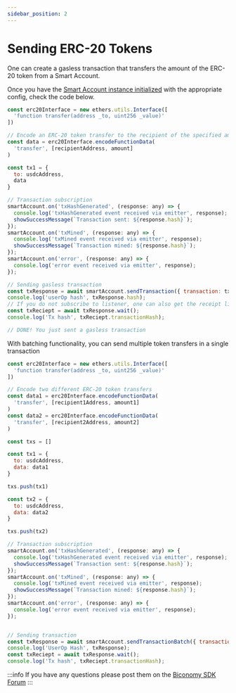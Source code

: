 ```yaml
---
sidebar_position: 2
---
```


# Sending ERC-20 Tokens

One can create a gasless transaction that transfers the amount of the ERC-20 token from a Smart Account.

Once you have the [Smart Account instance initialized](../../initialize-smart-account) with the appropriate config, check the code below.

```js
const erc20Interface = new ethers.utils.Interface([
  'function transfer(address _to, uint256 _value)'
])

// Encode an ERC-20 token transfer to the recipient of the specified amount
const data = erc20Interface.encodeFunctionData(
  'transfer', [recipientAddress, amount]
)

const tx1 = {
  to: usdcAddress,
  data
}

// Transaction subscription
smartAccount.on('txHashGenerated', (response: any) => {
  console.log('txHashGenerated event received via emitter', response);
  showSuccessMessage(`Transaction sent: ${response.hash}`);
});
smartAccount.on('txMined', (response: any) => {
  console.log('txMined event received via emitter', response);
  showSuccessMessage(`Transaction mined: ${response.hash}`);
});
smartAccount.on('error', (response: any) => {
  console.log('error event received via emitter', response);
});

// Sending gasless transaction
const txResponse = await smartAccount.sendTransaction({ transaction: tx1 });
console.log('userOp hash', txResponse.hash);
// If you do not subscribe to listener, one can also get the receipt like shown below 
const txReciept = await txResponse.wait();
console.log('Tx hash', txReciept.transactionHash);

// DONE! You just sent a gasless transaction
```

With batching functionality, you can send multiple token transfers in a single transaction


```js
const erc20Interface = new ethers.utils.Interface([
  'function transfer(address _to, uint256 _value)'
])

// Encode two different ERC-20 token transfers
const data1 = erc20Interface.encodeFunctionData(
  'transfer', [recipient1Address, amount1]
)
const data2 = erc20Interface.encodeFunctionData(
  'transfer', [recipient2Address, amount2]
)

const txs = []

const tx1 = {
  to: usdcAddress,
  data: data1
}

txs.push(tx1)

const tx2 = {
  to: usdcAddress,
  data: data2
}

txs.push(tx2)

// Transaction subscription
smartAccount.on('txHashGenerated', (response: any) => {
  console.log('txHashGenerated event received via emitter', response);
  showSuccessMessage(`Transaction sent: ${response.hash}`);
});
smartAccount.on('txMined', (response: any) => {
  console.log('txMined event received via emitter', response);
  showSuccessMessage(`Transaction mined: ${response.hash}`);
});
smartAccount.on('error', (response: any) => {
  console.log('error event received via emitter', response);
});


// Sending transaction
const txResponse = await smartAccount.sendTransactionBatch({ transactions: txs });
console.log('UserOp Hash', txResponse);
const txReciept = await txResponse.wait();
console.log('Tx hash', txReciept.transactionHash);
```

:::info
If you have any questions please post them on the [Biconomy SDK Forum](https://forum.biconomy.io/)
:::
